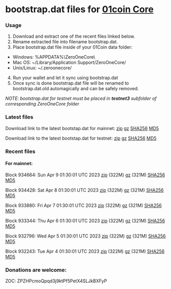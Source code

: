 # bootstrap.dat files for [01coin Core](https://01coin.io)

### Usage

1. Download and extract one of the recent files linked below.
2. Rename extracted file into filename bootstrap.dat.
3. Place bootstrap.dat file inside of your 01Coin data folder:
 - Windows: %APPDATA%\ZeroOneCore\
 - Mac OS: ~/Library/Application Support/ZeroOneCore/
 - Unix/Linux: ~/.zeroonecore/
4. Run your wallet and let it sync using bootstrap.dat
5. Once sync is done bootstrap.dat file will be renamed to bootstrap.dat.old automagically and can be safely removed.

_NOTE: bootstrap.dat for testnet must be placed in **testnet3** subfolder of corresponding ZeroOneCore folder_

### Latest files
Download link to the latest bootstap.dat for mainnet: [zip](https://files.01coin.io/mainnet/bootstrap.dat.zip) [gz](https://files.01coin.io/mainnet/bootstrap.dat.tar.gz) [SHA256](https://files.01coin.io/mainnet/sha256.txt) [MD5](https://files.01coin.io/mainnet/md5.txt)

Download link to the latest bootstap.dat for testnet: [zip](https://files.01coin.io/testnet/bootstrap.dat.zip) [gz](https://files.01coin.io/testnet/bootstrap.dat.tar.gz) [SHA256](https://files.01coin.io/testnet/sha256.txt) [MD5](https://files.01coin.io/testnet/md5.txt)

### Recent files

#### For mainnet:

Block 934664: Sun Apr  9 01:30:01 UTC 2023 [zip](https://files.01coin.io/mainnet/2023-04-09/bootstrap.dat.zip) (322M) [gz](https://files.01coin.io/mainnet/2023-04-09/bootstrap.dat.tar.gz) (321M) [SHA256](https://files.01coin.io/mainnet/2023-04-09/sha256.txt) [MD5](https://files.01coin.io/mainnet/2023-04-09/md5.txt)

Block 934428: Sat Apr  8 01:30:01 UTC 2023 [zip](https://files.01coin.io/mainnet/2023-04-08/bootstrap.dat.zip) (322M) [gz](https://files.01coin.io/mainnet/2023-04-08/bootstrap.dat.tar.gz) (321M) [SHA256](https://files.01coin.io/mainnet/2023-04-08/sha256.txt) [MD5](https://files.01coin.io/mainnet/2023-04-08/md5.txt)

Block 933880: Fri Apr  7 01:30:01 UTC 2023 [zip](https://files.01coin.io/mainnet/2023-04-07/bootstrap.dat.zip) (322M) [gz](https://files.01coin.io/mainnet/2023-04-07/bootstrap.dat.tar.gz) (321M) [SHA256](https://files.01coin.io/mainnet/2023-04-07/sha256.txt) [MD5](https://files.01coin.io/mainnet/2023-04-07/md5.txt)

Block 933344: Thu Apr  6 01:30:01 UTC 2023 [zip](https://files.01coin.io/mainnet/2023-04-06/bootstrap.dat.zip) (322M) [gz](https://files.01coin.io/mainnet/2023-04-06/bootstrap.dat.tar.gz) (321M) [SHA256](https://files.01coin.io/mainnet/2023-04-06/sha256.txt) [MD5](https://files.01coin.io/mainnet/2023-04-06/md5.txt)

Block 932796: Wed Apr  5 01:30:01 UTC 2023 [zip](https://files.01coin.io/mainnet/2023-04-05/bootstrap.dat.zip) (322M) [gz](https://files.01coin.io/mainnet/2023-04-05/bootstrap.dat.tar.gz) (321M) [SHA256](https://files.01coin.io/mainnet/2023-04-05/sha256.txt) [MD5](https://files.01coin.io/mainnet/2023-04-05/md5.txt)

Block 932243: Tue Apr  4 01:30:01 UTC 2023 [zip](https://files.01coin.io/mainnet/2023-04-04/bootstrap.dat.zip) (322M) [gz](https://files.01coin.io/mainnet/2023-04-04/bootstrap.dat.tar.gz) (321M) [SHA256](https://files.01coin.io/mainnet/2023-04-04/sha256.txt) [MD5](https://files.01coin.io/mainnet/2023-04-04/md5.txt)


### Donations are welcome:

ZOC: ZPZHPcmoQpqd3j9ktPf5PetX4SLJkBXFyP

